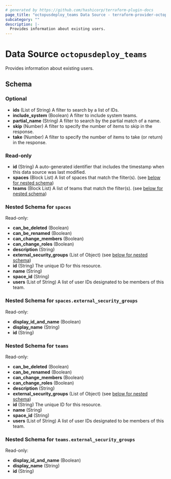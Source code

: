 ```yaml
---
# generated by https://github.com/hashicorp/terraform-plugin-docs
page_title: "octopusdeploy_teams Data Source - terraform-provider-octopusdeploy"
subcategory: ""
description: |-
  Provides information about existing users.
---
```


# Data Source `octopusdeploy_teams`

Provides information about existing users.



<!-- schema generated by tfplugindocs -->
## Schema

### Optional

- **ids** (List of String) A filter to search by a list of IDs.
- **include_system** (Boolean) A filter to include system teams.
- **partial_name** (String) A filter to search by the partial match of a name.
- **skip** (Number) A filter to specify the number of items to skip in the response.
- **take** (Number) A filter to specify the number of items to take (or return) in the response.

### Read-only

- **id** (String) A auto-generated identifier that includes the timestamp when this data source was last modified.
- **spaces** (Block List) A list of spaces that match the filter(s). (see [below for nested schema](#nestedblock--spaces))
- **teams** (Block List) A list of teams that match the filter(s). (see [below for nested schema](#nestedblock--teams))

<a id="nestedblock--spaces"></a>
### Nested Schema for `spaces`

Read-only:

- **can_be_deleted** (Boolean)
- **can_be_renamed** (Boolean)
- **can_change_members** (Boolean)
- **can_change_roles** (Boolean)
- **description** (String)
- **external_security_groups** (List of Object) (see [below for nested schema](#nestedatt--spaces--external_security_groups))
- **id** (String) The unique ID for this resource.
- **name** (String)
- **space_id** (String)
- **users** (List of String) A list of user IDs designated to be members of this team.

<a id="nestedatt--spaces--external_security_groups"></a>
### Nested Schema for `spaces.external_security_groups`

Read-only:

- **display_id_and_name** (Boolean)
- **display_name** (String)
- **id** (String)



<a id="nestedblock--teams"></a>
### Nested Schema for `teams`

Read-only:

- **can_be_deleted** (Boolean)
- **can_be_renamed** (Boolean)
- **can_change_members** (Boolean)
- **can_change_roles** (Boolean)
- **description** (String)
- **external_security_groups** (List of Object) (see [below for nested schema](#nestedatt--teams--external_security_groups))
- **id** (String) The unique ID for this resource.
- **name** (String)
- **space_id** (String)
- **users** (List of String) A list of user IDs designated to be members of this team.

<a id="nestedatt--teams--external_security_groups"></a>
### Nested Schema for `teams.external_security_groups`

Read-only:

- **display_id_and_name** (Boolean)
- **display_name** (String)
- **id** (String)



